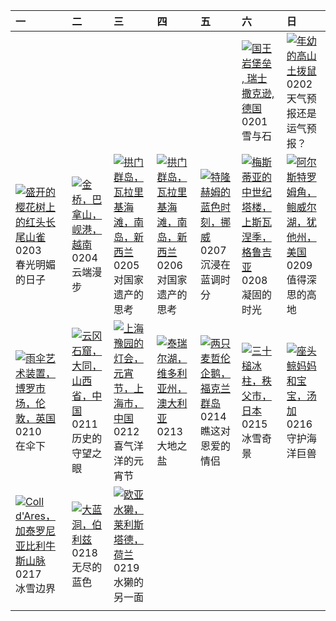 | 一                                                                                                                                                                                                       | 二                                                                                                                                                                                             | 三                                                                                                                                                                                                      | 四                                                                                                                                                                                                | 五                                                                                                                                                                                     | 六                                                                                                                                                                                                                                      | 日                                                                                                                                                                                            |
|:--------------------------------------------------------------------------------------------------------------------------------------------------------------------------------------------------------|:----------------------------------------------------------------------------------------------------------------------------------------------------------------------------------------------|:-------------------------------------------------------------------------------------------------------------------------------------------------------------------------------------------------------|:-------------------------------------------------------------------------------------------------------------------------------------------------------------------------------------------------|:--------------------------------------------------------------------------------------------------------------------------------------------------------------------------------------|:---------------------------------------------------------------------------------------------------------------------------------------------------------------------------------------------------------------------------------------|:---------------------------------------------------------------------------------------------------------------------------------------------------------------------------------------------|
|                                                                                                                                                                                                         |                                                                                                                                                                                               |                                                                                                                                                                                                        |                                                                                                                                                                                                  |                                                                                                                                                                                       | [![](https://www.bing.com/th?id=OHR.FestungKonigsteinElbsandsteingebirge_ZH-CN2192655745_320x240.jpg '国王岩堡垒 , 瑞士撒克逊, 德国')](https://www.bing.com/th?id=OHR.FestungKonigsteinElbsandsteingebirge_ZH-CN2192655745_UHD.jpg)<br>0201<br>雪与石 | [![](https://www.bing.com/th?id=OHR.AustriaMarmot_ZH-CN2303743586_320x240.jpg '年幼的高山土拨鼠')](https://www.bing.com/th?id=OHR.AustriaMarmot_ZH-CN2303743586_UHD.jpg)<br>0202<br>天气预报还是运气预报？      |
| [![](https://www.bing.com/th?id=OHR.BeginningofSpring25Y_ZH-CN7356156800_320x240.jpg '盛开的樱花树上的红头长尾山雀')](https://www.bing.com/th?id=OHR.BeginningofSpring25Y_ZH-CN7356156800_UHD.jpg)<br>0203<br>春光明媚的日子 | [![](https://www.bing.com/th?id=OHR.GoldenBridge_ZH-CN2910740727_320x240.jpg '金桥，巴拿山，岘港，越南')](https://www.bing.com/th?id=OHR.GoldenBridge_ZH-CN2910740727_UHD.jpg)<br>0204<br>云端漫步            | [![](https://www.bing.com/th?id=OHR.ScottishSheep_ZH-CN3051181797_320x240.jpg '拱门群岛，瓦拉里基海滩，南岛，新西兰')](https://www.bing.com/th?id=OHR.ScottishSheep_ZH-CN3051181797_UHD.jpg)<br>0205<br>对国家遗产的思考         | [![](https://www.bing.com/th?id=OHR.WhararikiBeach_ZH-CN7232913389_320x240.jpg '拱门群岛，瓦拉里基海滩，南岛，新西兰')](https://www.bing.com/th?id=OHR.WhararikiBeach_ZH-CN7232913389_UHD.jpg)<br>0206<br>对国家遗产的思考 | [![](https://www.bing.com/th?id=OHR.BlueNorway_ZH-CN7489077966_320x240.jpg '特隆赫姆的蓝色时刻，挪威')](https://www.bing.com/th?id=OHR.BlueNorway_ZH-CN7489077966_UHD.jpg)<br>0207<br>沉浸在蓝调时分     | [![](https://www.bing.com/th?id=OHR.SnowySvaneti_ZH-CN7626153023_320x240.jpg '梅斯蒂亚的中世纪塔楼，上斯瓦涅季，格鲁吉亚')](https://www.bing.com/th?id=OHR.SnowySvaneti_ZH-CN7626153023_UHD.jpg)<br>0208<br>凝固的时光                                           | [![](https://www.bing.com/th?id=OHR.AlstromPoint_ZH-CN7844819126_320x240.jpg '阿尔斯特罗姆角，鲍威尔湖，犹他州，美国')](https://www.bing.com/th?id=OHR.AlstromPoint_ZH-CN7844819126_UHD.jpg)<br>0209<br>值得深思的高地 |
| [![](https://www.bing.com/th?id=OHR.UmbrellaDay_ZH-CN8024305066_320x240.jpg '雨伞艺术装置，博罗市场，伦敦，英国')](https://www.bing.com/th?id=OHR.UmbrellaDay_ZH-CN8024305066_UHD.jpg)<br>0210<br>在伞下                    | [![](https://www.bing.com/th?id=OHR.YungangGrottoes_ZH-CN8275054060_320x240.jpg '云冈石窟，大同，山西省，中国')](https://www.bing.com/th?id=OHR.YungangGrottoes_ZH-CN8275054060_UHD.jpg)<br>0211<br>历史的守望之眼 | [![](https://www.bing.com/th?id=OHR.LanterFestival25Y_ZH-CN8547998003_320x240.jpg '上海豫园的灯会，元宵节，上海市，中国')](https://www.bing.com/th?id=OHR.LanterFestival25Y_ZH-CN8547998003_UHD.jpg)<br>0212<br>喜气洋洋的元宵节 | [![](https://www.bing.com/th?id=OHR.LakeTyrrell_ZH-CN8860948292_320x240.jpg '泰瑞尔湖，维多利亚州，澳大利亚')](https://www.bing.com/th?id=OHR.LakeTyrrell_ZH-CN8860948292_UHD.jpg)<br>0213<br>大地之盐              | [![](https://www.bing.com/th?id=OHR.PenguinLove_ZH-CN9124008164_320x240.jpg '两只麦哲伦企鹅，福克兰群岛')](https://www.bing.com/th?id=OHR.PenguinLove_ZH-CN9124008164_UHD.jpg)<br>0214<br>瞧这对恩爱的情侣 | [![](https://www.bing.com/th?id=OHR.Misotsuchi2025_ZH-CN9260395680_320x240.jpg '三十槌冰柱，秩父市，日本')](https://www.bing.com/th?id=OHR.Misotsuchi2025_ZH-CN9260395680_UHD.jpg)<br>0215<br>冰雪奇景                                                 | [![](https://www.bing.com/th?id=OHR.HumpbackMother_ZH-CN9453300759_320x240.jpg '座头鲸妈妈和宝宝，汤加')](https://www.bing.com/th?id=OHR.HumpbackMother_ZH-CN9453300759_UHD.jpg)<br>0216<br>守护海洋巨兽      |
| [![](https://www.bing.com/th?id=OHR.CatalanPyrenees_ZH-CN9699602584_320x240.jpg 'Coll d\'Ares，加泰罗尼亚比利牛斯​​山脉')](https://www.bing.com/th?id=OHR.CatalanPyrenees_ZH-CN9699602584_UHD.jpg)<br>0217<br>冰雪边界   | [![](https://www.bing.com/th?id=OHR.BlueBelize_ZH-CN9875040666_320x240.jpg '大蓝洞，伯利兹')](https://www.bing.com/th?id=OHR.BlueBelize_ZH-CN9875040666_UHD.jpg)<br>0218<br>无尽的蓝色                    | [![](https://www.bing.com/th?id=OHR.IceHoleOtter_ZH-CN0106321041_320x240.jpg '欧亚水獭，莱利斯塔德，荷兰')](https://www.bing.com/th?id=OHR.IceHoleOtter_ZH-CN0106321041_UHD.jpg)<br>0219<br>水獭的另一面                  |                                                                                                                                                                                                  |                                                                                                                                                                                       |                                                                                                                                                                                                                                        |                                                                                                                                                                                              |
|                                                                                                                                                                                                         |                                                                                                                                                                                               |                                                                                                                                                                                                        |                                                                                                                                                                                                  |                                                                                                                                                                                       |                                                                                                                                                                                                                                        |                                                                                                                                                                                              |